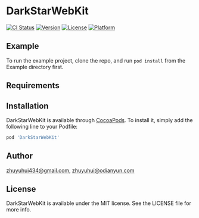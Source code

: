 # DarkStarWebKit

[![CI Status](https://img.shields.io/travis/zhuyuhui434@gmail.com/DarkStarWebKit.svg?style=flat)](https://travis-ci.org/zhuyuhui434@gmail.com/DarkStarWebKit)
[![Version](https://img.shields.io/cocoapods/v/DarkStarWebKit.svg?style=flat)](https://cocoapods.org/pods/DarkStarWebKit)
[![License](https://img.shields.io/cocoapods/l/DarkStarWebKit.svg?style=flat)](https://cocoapods.org/pods/DarkStarWebKit)
[![Platform](https://img.shields.io/cocoapods/p/DarkStarWebKit.svg?style=flat)](https://cocoapods.org/pods/DarkStarWebKit)

## Example

To run the example project, clone the repo, and run `pod install` from the Example directory first.

## Requirements

## Installation

DarkStarWebKit is available through [CocoaPods](https://cocoapods.org). To install
it, simply add the following line to your Podfile:

```ruby
pod 'DarkStarWebKit'
```

## Author

zhuyuhui434@gmail.com, zhuyuhui@odianyun.com

## License

DarkStarWebKit is available under the MIT license. See the LICENSE file for more info.
